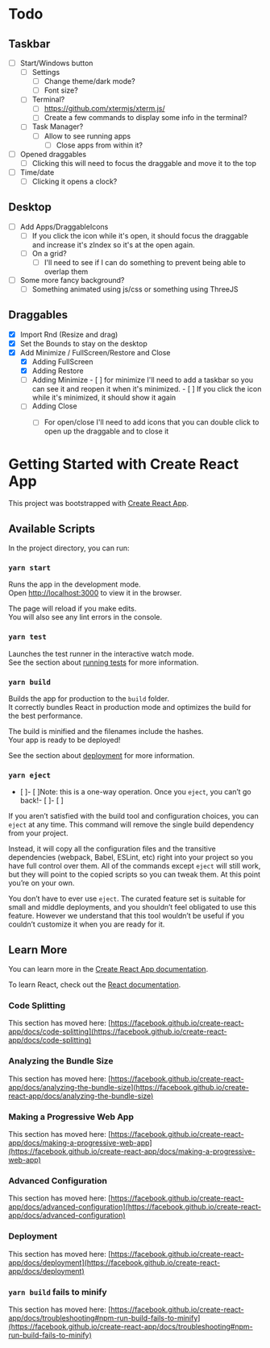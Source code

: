 # Todo

## Taskbar
- [ ] Start/Windows button
    - [ ] Settings
        - [ ] Change theme/dark mode?
        - [ ] Font size?
    - [ ] Terminal?
        - [ ] https://github.com/xtermjs/xterm.js/
        - [ ] Create a few commands to display some info in the terminal?
    - [ ] Task Manager?
        - [ ] Allow to see running apps
            - [ ] Close apps from within it?
- [ ] Opened draggables
    - [ ] Clicking this will need to focus the draggable and move it to the top
- [ ] Time/date
    - [ ] Clicking it opens a clock?

## Desktop
- [ ] Add Apps/DraggableIcons
    - [ ] If you click the icon while it's open, it should focus the draggable and increase it's zIndex so it's at the open again.
    - [ ] On a grid?
        - [ ] I'll need to see if I can do something to prevent being able to overlap them
- [ ] Some more fancy background?
    - [ ] Something animated using js/css or something using ThreeJS

## Draggables
- [x] Import Rnd (Resize and drag)
- [x] Set the Bounds to stay on the desktop
- [x] Add Minimize / FullScreen/Restore and Close
    - [x] Adding FullScreen
    - [x] Adding Restore
    - [ ] Adding Minimize
            - [ ] for minimize I'll need to add a taskbar so you can see it and reopen it when it's minimized.
                        - [ ] If you click the icon while it's minimized, it should show it again
    - [ ] Adding Close
        - [ ] For open/close I'll need to add icons that you can double click to open up the draggable and to close it


# Getting Started with Create React App

This project was bootstrapped with [Create React App](https://github.com/facebook/create-react-app).

## Available Scripts

In the project directory, you can run:

### `yarn start`

Runs the app in the development mode.\
Open [http://localhost:3000](http://localhost:3000) to view it in the browser.

The page will reload if you make edits.\
You will also see any lint errors in the console.

### `yarn test`

Launches the test runner in the interactive watch mode.\
See the section about [running tests](https://facebook.github.io/create-react-app/docs/running-tests) for more information.

### `yarn build`

Builds the app for production to the `build` folder.\
It correctly bundles React in production mode and optimizes the build for the best performance.

The build is minified and the filenames include the hashes.\
Your app is ready to be deployed!

See the section about [deployment](https://facebook.github.io/create-react-app/docs/deployment) for more information.

### `yarn eject`

- [ ]- [ ]Note: this is a one-way operation. Once you `eject`, you can’t go back!- [ ]- [ ]

If you aren’t satisfied with the build tool and configuration choices, you can `eject` at any time. This command will remove the single build dependency from your project.

Instead, it will copy all the configuration files and the transitive dependencies (webpack, Babel, ESLint, etc) right into your project so you have full control over them. All of the commands except `eject` will still work, but they will point to the copied scripts so you can tweak them. At this point you’re on your own.

You don’t have to ever use `eject`. The curated feature set is suitable for small and middle deployments, and you shouldn’t feel obligated to use this feature. However we understand that this tool wouldn’t be useful if you couldn’t customize it when you are ready for it.

## Learn More

You can learn more in the [Create React App documentation](https://facebook.github.io/create-react-app/docs/getting-started).

To learn React, check out the [React documentation](https://reactjs.org/).

### Code Splitting

This section has moved here: [https://facebook.github.io/create-react-app/docs/code-splitting](https://facebook.github.io/create-react-app/docs/code-splitting)

### Analyzing the Bundle Size

This section has moved here: [https://facebook.github.io/create-react-app/docs/analyzing-the-bundle-size](https://facebook.github.io/create-react-app/docs/analyzing-the-bundle-size)

### Making a Progressive Web App

This section has moved here: [https://facebook.github.io/create-react-app/docs/making-a-progressive-web-app](https://facebook.github.io/create-react-app/docs/making-a-progressive-web-app)

### Advanced Configuration

This section has moved here: [https://facebook.github.io/create-react-app/docs/advanced-configuration](https://facebook.github.io/create-react-app/docs/advanced-configuration)

### Deployment

This section has moved here: [https://facebook.github.io/create-react-app/docs/deployment](https://facebook.github.io/create-react-app/docs/deployment)

### `yarn build` fails to minify

This section has moved here: [https://facebook.github.io/create-react-app/docs/troubleshooting#npm-run-build-fails-to-minify](https://facebook.github.io/create-react-app/docs/troubleshooting#npm-run-build-fails-to-minify)
